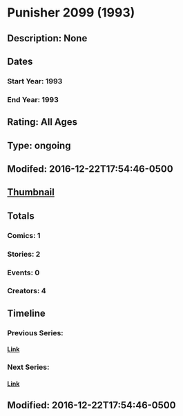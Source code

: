 # Punisher 2099 (1993)
## Description: None
## Dates
### Start Year: 1993
### End Year: 1993
## Rating: All Ages
## Type: ongoing
## Modifed: 2016-12-22T17:54:46-0500
## [Thumbnail](http://i.annihil.us/u/prod/marvel/i/mg/6/a0/5825ea9b2a494.jpg)
## Totals
### Comics: 1
### Stories: 2
### Events: 0
### Creators: 4
## Timeline
### Previous Series: 
#### [Link]()
### Next Series: 
#### [Link]()
## Modified: 2016-12-22T17:54:46-0500